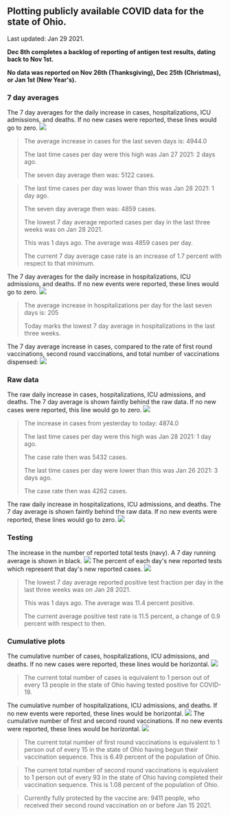 ## Plotting publicly available COVID data for the state of Ohio. 

Last updated: Jan 29 2021. 

**Dec 8th completes a backlog of reporting of antigen test results, dating back to Nov 1st.**

**No data was reported on Nov 26th (Thanksgiving), Dec 25th (Christmas), or Jan 1st (New Year's).**
### 7 day averages
The 7 day averages for the daily increase in cases, hospitalizations, ICU admissions, and deaths. If no new cases were reported, these lines would go to zero.
![](7dayaverage_cases.png)

>The average increase in cases for the last seven days is: 4944.0
>
>The last time cases per day were this high was Jan 27 2021: 2 days ago.
>
>The seven day average then was: 5122 cases.

>
>The last time cases per day was lower than this was Jan 28 2021: 1 day ago.
>
>The seven day average then was: 4859 cases.
>
>The lowest 7 day average reported cases per day in the last three weeks was on Jan 28 2021.
>
>This was 1 days ago. The average was 4859 cases per day.
>
>The current 7 day average case rate is an increase of 1.7 percent with respect to that minimum.

The 7 day averages for the daily increase in hospitalizations, ICU admissions, and deaths. If no new events were reported, these lines would go to zero.
![](7dayaverage_hospital.png)

>The average increase in hospitalizations per day for the last seven days is: 205
>
>Today marks the lowest 7 day average in hospitalizations in the last three weeks.

The 7 day average increase in cases, compared to the rate of first round vaccinations, second round vaccinations, and total number of vaccinations dispensed:
![](DailyVaccinationsCases.png)

### Raw data
The raw daily increase in cases, hospitalizations, ICU admissions, and deaths. The 7 day average is shown faintly behind the raw data. If no new cases were reported, this line would go to zero.
![](DailyCases.png)

>The increase in cases from yesterday to today: 4874.0 
>
>The last time cases per day were this high was Jan 28 2021: 1 day ago. 
>
>The case rate then was 5432 cases.
>
>The last time cases per day were lower than this was Jan 26 2021: 3 days ago. 
>
>The case rate then was 4262 cases.

The raw daily increase in hospitalizations, ICU admissions, and deaths. The 7 day average is shown faintly behind the raw data. If no new events were reported, these lines would go to zero.
![](DailyHospitalizations.png)

### Testing

The increase in the number of reported total tests (navy). A 7 day running average is shown in black.
![](DailyTests.png)
The percent of each day's new reported tests which represent that day's new reported cases.
![](percentpositive_tests.png)

>The lowest 7 day average reported positive test fraction per day in the last three weeks was on Jan 28 2021.
>
>This was 1 days ago. The average was 11.4 percent positive. 
>
>The current average positive test rate is 11.5 percent, a change of 0.9 percent with respect to then. 

### Cumulative plots
The cumulative number of cases, hospitalizations, ICU admissions, and deaths. If no new cases were reported, these lines would be horizontal.
![](Cases.png)

>The current total number of cases is equivalent to 1 person out of every 13 people in the state of Ohio having tested positive for COVID-19.

The cumulative number of hospitalizations, ICU admissions, and deaths. If no new events were reported, these lines would be horizontal.
![](Hospitalizations.png)
The cumulative number of first and second round vaccinations. If no new events were reported, these lines would be horizontal.
![](Vaccinations.png)

>The current total number of first round vaccinations is equivalent to 1 person out of every 15 in the state of Ohio having begun their vaccination sequence.
>This is 6.49 percent of the population of Ohio.

>The current total number of second round vaccinations is equivalent to 1 person out of every 93 in the state of Ohio having completed their vaccination sequence.
>This is 1.08 percent of the population of Ohio.

>Currently fully protected by the vaccine are: 9411 people, who received their second round vaccination on or before Jan 15 2021.

